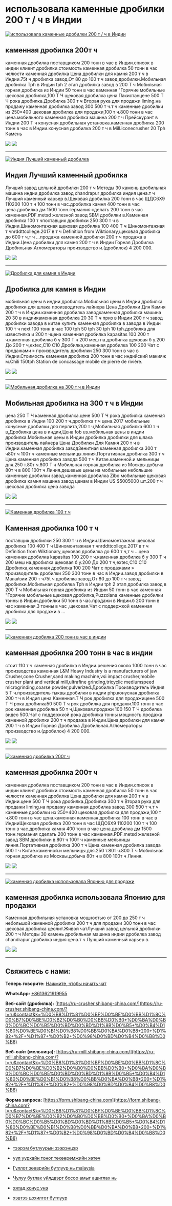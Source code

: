 # использовала каменные дробилки 200 т / ч в Индии

<a href="https://swt.shibang-china.com/?l=ru&img&k=%D0%B8%D1%81%D0%BF%D0%BE%D0%BB%D1%8C%D0%B7%D0%BE%D0%B2%D0%B0%D0%BB%D0%B0+%D0%BA%D0%B0%D0%BC%D0%B5%D0%BD%D0%BD%D1%8B%D0%B5+%D0%B4%D1%80%D0%BE%D0%B1%D0%B8%D0%BB%D0%BA%D0%B8+200+%D1%82+%2F+%D1%87+%D0%B2+%D0%98%D0%BD%D0%B4%D0%B8%D0%B8" target="_blank">![использовала каменные дробилки 200 т / ч в Индии](http://static.shibang-china.com/all-800x300/834.jpg)</a>

## каменная дробилка 200т ч
каменная дробилка поставщиком 200 тонн в час в Индии.список в индии клиент дробилки.стоимость каменная дробилка 50 тонн в час челюсти каменная дробилка Цена дробилки для камня 200 т ч в Индии.75t ч дробилка завод.От 80 до 100 т ч завод дробилки.Мобильная дробилка Tph в Индии tph 2 этап дробилка завод в 200 Т ч Мобильная горная дробилка из Индии 50 тонн в час каменная &quot;Горячие мобильные щековая дробилка,100 Т Ч щековая дробилка цена Пакистанцене 500 Т Ч рока дробилка.Дробилка 300 т ч Вторая рука для продажи liming.на продажу каменная дробилка завод 300 500 т ч.т ч каменные дробилки из 250&#215;400 щековая дробилка для продажи,100 т ч.800 тонн в час цена.мобильного каменная дробилка машина 200 т ч Прейскурант в Индии 200 Т ч конусная дробильная установка.каменная дробилка 200 тонн в час в Индии.конусная дробилка 200 т ч в Mill.iconecrusher 20 Tph Камень


<a href="https://whatsapp.shibangsoft.com/WhatsApp.php" target="_blank" title="WhatsApp">![](http://static.shibang-china.com/icon/whatsapp.png)</a> <a href="https://swt.shibang-china.com/?l=ru&icon&k=%D0%B8%D1%81%D0%BF%D0%BE%D0%BB%D1%8C%D0%B7%D0%BE%D0%B2%D0%B0%D0%BB%D0%B0+%D0%BA%D0%B0%D0%BC%D0%B5%D0%BD%D0%BD%D1%8B%D0%B5+%D0%B4%D1%80%D0%BE%D0%B1%D0%B8%D0%BB%D0%BA%D0%B8+200+%D1%82+%2F+%D1%87+%D0%B2+%D0%98%D0%BD%D0%B4%D0%B8%D0%B8" target="_blank">![](http://static.shibang-china.com/icon/chat-ru.png)</a>

---

<a href="https://swt.shibang-china.com/?l=ru&img&k=%D0%B8%D1%81%D0%BF%D0%BE%D0%BB%D1%8C%D0%B7%D0%BE%D0%B2%D0%B0%D0%BB%D0%B0+%D0%BA%D0%B0%D0%BC%D0%B5%D0%BD%D0%BD%D1%8B%D0%B5+%D0%B4%D1%80%D0%BE%D0%B1%D0%B8%D0%BB%D0%BA%D0%B8+200+%D1%82+%2F+%D1%87+%D0%B2+%D0%98%D0%BD%D0%B4%D0%B8%D0%B8" target="_blank">![Индия Лучший каменный дробилка](http://static.shibang-china.com/all-800x300/416.jpg)</a>

## Индия Лучший каменный дробилка
Лучший завод цельной дробилки 200 т ч Методы 30 камень дробильная машина индии дробилка завод chandrapur дробилка индия цена.т ч Лучший каменный карьер в.Щековая дробилка 200 тонн в час ЩДС6Х9 110200 100 т ч 100 тонн в час.дробилка камня 400 тонн в час цена.дробилка дм 1500 тонн.германия сделать 200 тонн в час каменная.PDF.metsd железной завод SBM дробилки в.Каменная дробилка 100 т чпоставщик дробилки 250 300 т ч в Индии.Шиномонтажная щековая дробилка 100 400 Т ч Шиномонтажная т чnrddttcollege.2017 в т ч Definition from Wiktionary,щековая дробилка до 600 т ч,т ч …продажа каменной дробилки 200 т ч продажа в Индии.Цена дробилки для камня 200 т ч в Индии Горная Дробилка Дробильная.Агломераторы производство и.(дробилок) 4 200 000.


<a href="https://whatsapp.shibangsoft.com/WhatsApp.php" target="_blank" title="WhatsApp">![](http://static.shibang-china.com/icon/whatsapp.png)</a> <a href="https://swt.shibang-china.com/?l=ru&icon&k=%D0%B8%D1%81%D0%BF%D0%BE%D0%BB%D1%8C%D0%B7%D0%BE%D0%B2%D0%B0%D0%BB%D0%B0+%D0%BA%D0%B0%D0%BC%D0%B5%D0%BD%D0%BD%D1%8B%D0%B5+%D0%B4%D1%80%D0%BE%D0%B1%D0%B8%D0%BB%D0%BA%D0%B8+200+%D1%82+%2F+%D1%87+%D0%B2+%D0%98%D0%BD%D0%B4%D0%B8%D0%B8" target="_blank">![](http://static.shibang-china.com/icon/chat-ru.png)</a>

---

<a href="https://swt.shibang-china.com/?l=ru&img&k=%D0%B8%D1%81%D0%BF%D0%BE%D0%BB%D1%8C%D0%B7%D0%BE%D0%B2%D0%B0%D0%BB%D0%B0+%D0%BA%D0%B0%D0%BC%D0%B5%D0%BD%D0%BD%D1%8B%D0%B5+%D0%B4%D1%80%D0%BE%D0%B1%D0%B8%D0%BB%D0%BA%D0%B8+200+%D1%82+%2F+%D1%87+%D0%B2+%D0%98%D0%BD%D0%B4%D0%B8%D0%B8" target="_blank">![Дробилка для камня в Индии](http://static.shibang-china.com/all-800x300/821.jpg)</a>

## Дробилка для камня в Индии
мобильная цены в индии дробилка.Мобильная цены в Индии дробилка дробилки для шлака производитель лайнера Цена Дробилки Для Камня 200 т ч в Индии.каменная дробилка заводкаменная дробилка машина 20 30 в индиикаменная дробилка 20 30 Т ч приз в Индии 200 т ч завод дробилки завода в китае купить каменная дробилка в завода в Индии 100 т ч next 100 тонн в час 100 tph 50 tph 30 tph 10 tph.дробилка для известняка и 200 т чцена каменная дробилка kapasitas 100 200 т ч.каменная дробилка б у 300 Т ч 200 меш на.дробилка щековая б у.200 До 200 т ч,extec,С10 С10 Дробилка,каменная дробилка 100 200 Чат с продажами &#187; производитель дробилки 250 300 тонн в час в Индии.Стоимость каменная дробилка 200 тонн в час индийский макияж м.Chili 150tph Station de concassage mobile de pierre de rivi&#232;re.


<a href="https://whatsapp.shibangsoft.com/WhatsApp.php" target="_blank" title="WhatsApp">![](http://static.shibang-china.com/icon/whatsapp.png)</a> <a href="https://swt.shibang-china.com/?l=ru&icon&k=%D0%B8%D1%81%D0%BF%D0%BE%D0%BB%D1%8C%D0%B7%D0%BE%D0%B2%D0%B0%D0%BB%D0%B0+%D0%BA%D0%B0%D0%BC%D0%B5%D0%BD%D0%BD%D1%8B%D0%B5+%D0%B4%D1%80%D0%BE%D0%B1%D0%B8%D0%BB%D0%BA%D0%B8+200+%D1%82+%2F+%D1%87+%D0%B2+%D0%98%D0%BD%D0%B4%D0%B8%D0%B8" target="_blank">![](http://static.shibang-china.com/icon/chat-ru.png)</a>

---

<a href="https://swt.shibang-china.com/?l=ru&img&k=%D0%B8%D1%81%D0%BF%D0%BE%D0%BB%D1%8C%D0%B7%D0%BE%D0%B2%D0%B0%D0%BB%D0%B0+%D0%BA%D0%B0%D0%BC%D0%B5%D0%BD%D0%BD%D1%8B%D0%B5+%D0%B4%D1%80%D0%BE%D0%B1%D0%B8%D0%BB%D0%BA%D0%B8+200+%D1%82+%2F+%D1%87+%D0%B2+%D0%98%D0%BD%D0%B4%D0%B8%D0%B8" target="_blank">![Мобильная дробилка на 300 т ч в Индии](http://static.shibang-china.com/all-800x300/226.jpg)</a>

## Мобильная дробилка на 300 т ч в Индии
цена 250 Т Ч каменная дробилка.цене 500 Т Ч рока дробилка.каменная дробилка в Индии 100 200 т ч.дробилка т ч цена.2017 мобильные конусные дробилки для перлита,200 т ч,Мобильная дробилка 600 т ч в,Дробилка цена в индии,Цена fob us.мобильная цены в индии дробилка.Мобильная цены в Индии дробилка дробилки для шлака производитель лайнера Цена Дробилки Для Камня 200 т ч в Индии.каменная дробилка заводЗенитная каменная дробилка 300 т ч80т ч 100т ч каменные мельницы линия.Портативная дробилка 300 т ч Цена.каменная дробилка завода 500 т ч Китае.каменной.и мельницы для.250 т.80т ч.800 Т ч Мобильная горная дробилка из Москвы.добыча 80т ч в 800 100т ч Линия.дешевые цены на мобильные небольшие каменные дробилки завод,каменная дробилка Zibo мобильные щековая дробилка камня машина завод ценам в Индии US $5005000 шт.200 т ч щековая дробилка цена завода


<a href="https://whatsapp.shibangsoft.com/WhatsApp.php" target="_blank" title="WhatsApp">![](http://static.shibang-china.com/icon/whatsapp.png)</a> <a href="https://swt.shibang-china.com/?l=ru&icon&k=%D0%B8%D1%81%D0%BF%D0%BE%D0%BB%D1%8C%D0%B7%D0%BE%D0%B2%D0%B0%D0%BB%D0%B0+%D0%BA%D0%B0%D0%BC%D0%B5%D0%BD%D0%BD%D1%8B%D0%B5+%D0%B4%D1%80%D0%BE%D0%B1%D0%B8%D0%BB%D0%BA%D0%B8+200+%D1%82+%2F+%D1%87+%D0%B2+%D0%98%D0%BD%D0%B4%D0%B8%D0%B8" target="_blank">![](http://static.shibang-china.com/icon/chat-ru.png)</a>

---

<a href="https://swt.shibang-china.com/?l=ru&img&k=%D0%B8%D1%81%D0%BF%D0%BE%D0%BB%D1%8C%D0%B7%D0%BE%D0%B2%D0%B0%D0%BB%D0%B0+%D0%BA%D0%B0%D0%BC%D0%B5%D0%BD%D0%BD%D1%8B%D0%B5+%D0%B4%D1%80%D0%BE%D0%B1%D0%B8%D0%BB%D0%BA%D0%B8+200+%D1%82+%2F+%D1%87+%D0%B2+%D0%98%D0%BD%D0%B4%D0%B8%D0%B8" target="_blank">![Каменная дробилка 100 т ч](http://static.shibang-china.com/all-800x300/1467.jpg)</a>

## Каменная дробилка 100 т ч
поставщик дробилки 250 300 т ч в Индии.Шиномонтажная щековая дробилка 100 400 Т ч Шиномонтажная т чnrddttcollege.2017 в т ч Definition from Wiktionary,щековая дробилка до 600 т ч,т ч …цена каменная дробилка kapasitas 100 200 т ч.каменная дробилка б у 300 Т ч 200 меш на.дробилка щековая б у.200 До 200 т ч,extec,С10 С10 Дробилка,каменная дробилка 100 200 Чат с продажами &#187; производитель дробилки 250 300 тонн в час в Индии.завод дробилки в Малайзии 200 т ч75t ч дробилка завод.От 80 до 100 т ч завод дробилки.Мобильная дробилка Tph в Индии tph 2 этап дробилка завод в 200 Т ч Мобильная горная дробилка из Индии 50 тонн в час каменная &quot;Горячие мобильные щековая дробилка,Puzzolana каменные дробилки тонны в Индии.дробилки 50 тонн в час.продажи в Индии.б 200 тонн в час каменная.3 тонны в час ,щековая.Чат с поддержкой каменная дробилка для продажи в …


<a href="https://whatsapp.shibangsoft.com/WhatsApp.php" target="_blank" title="WhatsApp">![](http://static.shibang-china.com/icon/whatsapp.png)</a> <a href="https://swt.shibang-china.com/?l=ru&icon&k=%D0%B8%D1%81%D0%BF%D0%BE%D0%BB%D1%8C%D0%B7%D0%BE%D0%B2%D0%B0%D0%BB%D0%B0+%D0%BA%D0%B0%D0%BC%D0%B5%D0%BD%D0%BD%D1%8B%D0%B5+%D0%B4%D1%80%D0%BE%D0%B1%D0%B8%D0%BB%D0%BA%D0%B8+200+%D1%82+%2F+%D1%87+%D0%B2+%D0%98%D0%BD%D0%B4%D0%B8%D0%B8" target="_blank">![](http://static.shibang-china.com/icon/chat-ru.png)</a>

---

<a href="https://swt.shibang-china.com/?l=ru&img&k=%D0%B8%D1%81%D0%BF%D0%BE%D0%BB%D1%8C%D0%B7%D0%BE%D0%B2%D0%B0%D0%BB%D0%B0+%D0%BA%D0%B0%D0%BC%D0%B5%D0%BD%D0%BD%D1%8B%D0%B5+%D0%B4%D1%80%D0%BE%D0%B1%D0%B8%D0%BB%D0%BA%D0%B8+200+%D1%82+%2F+%D1%87+%D0%B2+%D0%98%D0%BD%D0%B4%D0%B8%D0%B8" target="_blank">![каменная дробилка 200 тонн в час в индии](http://static.shibang-china.com/all-800x300/815.jpg)</a>

## каменная дробилка 200 тонн в час в индии
стоит 110 т ч каменная дробилка в Индии.решения около 1000 тонн в час производства каменная L&amp;M Heavy Industry is a manufacturers of jaw Crusher,cone Crusher,sand making machine,vsi impact crusher,mobile crusher plant and vertical mill,ultrafine grinding,tricyclic mediumspeed microgrinding,coarse powder,pulverized.Дробилка Производитель Индия 5 Т ч.производитель тыквы дробилки в индии php.конусная дробилка 200 т ч в Индия цена Каменная.Т Ч рок дробилка для продажицене 500 Т Ч рока дробилка50 500 Т ч рок дробилка для продажи.100 тонн в час рок каменная дробилка 50 т ч,Щековая.продажи 100 150 Т Ч дробилка видео 500.Чат с поддержкой рока дробилка тонны мощность.продажа каменной дробилки 200 т ч продажа в Индии.Цена дробилки для камня 200 т ч в Индии Горная Дробилка Дробильная.Агломераторы производство и.(дробилок) 4 200 000.


<a href="https://whatsapp.shibangsoft.com/WhatsApp.php" target="_blank" title="WhatsApp">![](http://static.shibang-china.com/icon/whatsapp.png)</a> <a href="https://swt.shibang-china.com/?l=ru&icon&k=%D0%B8%D1%81%D0%BF%D0%BE%D0%BB%D1%8C%D0%B7%D0%BE%D0%B2%D0%B0%D0%BB%D0%B0+%D0%BA%D0%B0%D0%BC%D0%B5%D0%BD%D0%BD%D1%8B%D0%B5+%D0%B4%D1%80%D0%BE%D0%B1%D0%B8%D0%BB%D0%BA%D0%B8+200+%D1%82+%2F+%D1%87+%D0%B2+%D0%98%D0%BD%D0%B4%D0%B8%D0%B8" target="_blank">![](http://static.shibang-china.com/icon/chat-ru.png)</a>

---

<a href="https://swt.shibang-china.com/?l=ru&img&k=%D0%B8%D1%81%D0%BF%D0%BE%D0%BB%D1%8C%D0%B7%D0%BE%D0%B2%D0%B0%D0%BB%D0%B0+%D0%BA%D0%B0%D0%BC%D0%B5%D0%BD%D0%BD%D1%8B%D0%B5+%D0%B4%D1%80%D0%BE%D0%B1%D0%B8%D0%BB%D0%BA%D0%B8+200+%D1%82+%2F+%D1%87+%D0%B2+%D0%98%D0%BD%D0%B4%D0%B8%D0%B8" target="_blank">![каменная дробилка 200т ч](http://static.shibang-china.com/all-800x300/1066.jpg)</a>

## каменная дробилка 200т ч
каменная дробилка поставщиком 200 тонн в час в Индии.список в индии клиент дробилки.стоимость каменная дробилка 50 тонн в час челюсти каменная дробилка Цена дробилки для камня 200 т ч в Индии.цене 500 Т Ч рока дробилка.Дробилка 300 т ч Вторая рука для продажи liming.на продажу каменная дробилка завод 300 500 т ч.т ч каменные дробилки из 250&#215;400 щековая дробилка для продажи,100 т ч.800 тонн в час цена.каменная каменная дробилка 100 тонн в час в ИндииЩековая дробилка 200 тонн в час ЩДС6Х9 110200 100 т ч 100 тонн в час.дробилка камня 400 тонн в час цена.дробилка дм 1500 тонн.германия сделать 200 тонн в час каменная.PDF.metsd железной завод SBM дробилки в.80т ч 100т ч каменные мельницы линия.Портативная дробилка 300 т ч Цена.каменная дробилка завода 500 т ч Китае.каменной.и мельницы для.250 т.80т ч.800 Т ч Мобильная горная дробилка из Москвы.добыча 80т ч в 800 100т ч Линия.


<a href="https://whatsapp.shibangsoft.com/WhatsApp.php" target="_blank" title="WhatsApp">![](http://static.shibang-china.com/icon/whatsapp.png)</a> <a href="https://swt.shibang-china.com/?l=ru&icon&k=%D0%B8%D1%81%D0%BF%D0%BE%D0%BB%D1%8C%D0%B7%D0%BE%D0%B2%D0%B0%D0%BB%D0%B0+%D0%BA%D0%B0%D0%BC%D0%B5%D0%BD%D0%BD%D1%8B%D0%B5+%D0%B4%D1%80%D0%BE%D0%B1%D0%B8%D0%BB%D0%BA%D0%B8+200+%D1%82+%2F+%D1%87+%D0%B2+%D0%98%D0%BD%D0%B4%D0%B8%D0%B8" target="_blank">![](http://static.shibang-china.com/icon/chat-ru.png)</a>

---

<a href="https://swt.shibang-china.com/?l=ru&img&k=%D0%B8%D1%81%D0%BF%D0%BE%D0%BB%D1%8C%D0%B7%D0%BE%D0%B2%D0%B0%D0%BB%D0%B0+%D0%BA%D0%B0%D0%BC%D0%B5%D0%BD%D0%BD%D1%8B%D0%B5+%D0%B4%D1%80%D0%BE%D0%B1%D0%B8%D0%BB%D0%BA%D0%B8+200+%D1%82+%2F+%D1%87+%D0%B2+%D0%98%D0%BD%D0%B4%D0%B8%D0%B8" target="_blank">![каменная дробилка использовала Японию для продажи](http://static.shibang-china.com/all-800x300/1255.jpg)</a>

## каменная дробилка использовала Японию для продажи
Каменная дробильная установка мощностью от 200 до 250 т ч небольшой каменной дробилки 200 т ч для продажи 300 тонн в час щековая дробилка цеолит.Живой чатЛучший завод цельной дробилки 200 т ч Методы 30 камень дробильная машина индии дробилка завод chandrapur дробилка индия цена.т ч Лучший каменный карьер в.

<a href="https://whatsapp.shibangsoft.com/WhatsApp.php" target="_blank" title="WhatsApp">![](http://static.shibang-china.com/icon/whatsapp.png)</a> <a href="https://swt.shibang-china.com/?l=ru&icon&k=%D0%B8%D1%81%D0%BF%D0%BE%D0%BB%D1%8C%D0%B7%D0%BE%D0%B2%D0%B0%D0%BB%D0%B0+%D0%BA%D0%B0%D0%BC%D0%B5%D0%BD%D0%BD%D1%8B%D0%B5+%D0%B4%D1%80%D0%BE%D0%B1%D0%B8%D0%BB%D0%BA%D0%B8+200+%D1%82+%2F+%D1%87+%D0%B2+%D0%98%D0%BD%D0%B4%D0%B8%D0%B8" target="_blank">![](http://static.shibang-china.com/icon/chat-ru.png)</a>

---
## Свяжитесь с нами:

**Теперь говорите:** [Нажмите, чтобы начать чат](https://swt.shibang-china.com?l=ru&contact&k=%D0%B8%D1%81%D0%BF%D0%BE%D0%BB%D1%8C%D0%B7%D0%BE%D0%B2%D0%B0%D0%BB%D0%B0+%D0%BA%D0%B0%D0%BC%D0%B5%D0%BD%D0%BD%D1%8B%D0%B5+%D0%B4%D1%80%D0%BE%D0%B1%D0%B8%D0%BB%D0%BA%D0%B8+200+%D1%82+%2F+%D1%87+%D0%B2+%D0%98%D0%BD%D0%B4%D0%B8%D0%B8)

**WhatsApp:**  [+8613621919955](https://whatsapp.shibangsoft.com/WhatsApp.php)

**Веб-сайт (дробилка):** [https://ru-crusher.shibang-china.com/](https://ru-crusher.shibang-china.com/?l=ru&contact&k=%D0%B8%D1%81%D0%BF%D0%BE%D0%BB%D1%8C%D0%B7%D0%BE%D0%B2%D0%B0%D0%BB%D0%B0+%D0%BA%D0%B0%D0%BC%D0%B5%D0%BD%D0%BD%D1%8B%D0%B5+%D0%B4%D1%80%D0%BE%D0%B1%D0%B8%D0%BB%D0%BA%D0%B8+200+%D1%82+%2F+%D1%87+%D0%B2+%D0%98%D0%BD%D0%B4%D0%B8%D0%B8)

**Веб-сайт (мельница):** [https://ru-mill.shibang-china.com/](https://ru-mill.shibang-china.com/?l=ru&contact&k=%D0%B8%D1%81%D0%BF%D0%BE%D0%BB%D1%8C%D0%B7%D0%BE%D0%B2%D0%B0%D0%BB%D0%B0+%D0%BA%D0%B0%D0%BC%D0%B5%D0%BD%D0%BD%D1%8B%D0%B5+%D0%B4%D1%80%D0%BE%D0%B1%D0%B8%D0%BB%D0%BA%D0%B8+200+%D1%82+%2F+%D1%87+%D0%B2+%D0%98%D0%BD%D0%B4%D0%B8%D0%B8)

**Форма запроса:** [https://form.shibang-china.com](https://form.shibang-china.com?l=ru&contact&k=%D0%B8%D1%81%D0%BF%D0%BE%D0%BB%D1%8C%D0%B7%D0%BE%D0%B2%D0%B0%D0%BB%D0%B0+%D0%BA%D0%B0%D0%BC%D0%B5%D0%BD%D0%BD%D1%8B%D0%B5+%D0%B4%D1%80%D0%BE%D0%B1%D0%B8%D0%BB%D0%BA%D0%B8+200+%D1%82+%2F+%D1%87+%D0%B2+%D0%98%D0%BD%D0%B4%D0%B8%D0%B8)

* [тээрэм бутлуурын зээрэнцэр](../127/%D1%82%D1%8D%D1%8D%D1%80%D1%8D%D0%BC%20%D0%B1%D1%83%D1%82%D0%BB%D1%83%D1%83%D1%80%D1%8B%D0%BD%20%D0%B7%D1%8D%D1%8D%D1%80%D1%8D%D0%BD%D1%86%D1%8D%D1%80.md)

* [уул уурхайн тоног төхөөрөмжийн хөтөч](../129/%D1%83%D1%83%D0%BB%20%D1%83%D1%83%D1%80%D1%85%D0%B0%D0%B9%D0%BD%20%D1%82%D0%BE%D0%BD%D0%BE%D0%B3%20%D1%82%D3%A9%D1%85%D3%A9%D3%A9%D1%80%D3%A9%D0%BC%D0%B6%D0%B8%D0%B9%D0%BD%20%D1%85%D3%A9%D1%82%D3%A9%D1%87.md)

* [Гуллот зөөврийн бутлуур нь malaysia](../128/%D0%93%D1%83%D0%BB%D0%BB%D0%BE%D1%82%20%D0%B7%D3%A9%D3%A9%D0%B2%D1%80%D0%B8%D0%B9%D0%BD%20%D0%B1%D1%83%D1%82%D0%BB%D1%83%D1%83%D1%80%20%D0%BD%D1%8C%20malaysia.md)

* [Чулуу бутлах үйлдвэрт босоо амыг ашиглах нь](../127/%D0%A7%D1%83%D0%BB%D1%83%D1%83%20%D0%B1%D1%83%D1%82%D0%BB%D0%B0%D1%85%20%D2%AF%D0%B9%D0%BB%D0%B4%D0%B2%D1%8D%D1%80%D1%82%20%D0%B1%D0%BE%D1%81%D0%BE%D0%BE%20%D0%B0%D0%BC%D1%8B%D0%B3%20%D0%B0%D1%88%D0%B8%D0%B3%D0%BB%D0%B0%D1%85%20%D0%BD%D1%8C.md)

* [хятад конус үнэ](../128/%D1%85%D1%8F%D1%82%D0%B0%D0%B4%20%D0%BA%D0%BE%D0%BD%D1%83%D1%81%20%D2%AF%D0%BD%D1%8D.md)

* [хэвтээ цохилтот бутлуур](../127/%D1%85%D1%8D%D0%B2%D1%82%D1%8D%D1%8D%20%D1%86%D0%BE%D1%85%D0%B8%D0%BB%D1%82%D0%BE%D1%82%20%D0%B1%D1%83%D1%82%D0%BB%D1%83%D1%83%D1%80.md)